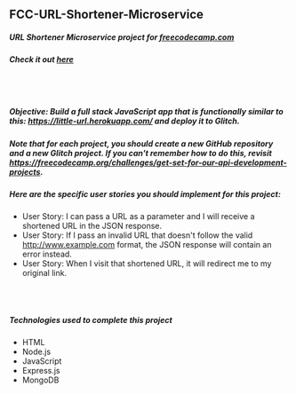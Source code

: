 ## FCC-URL-Shortener-Microservice
##### URL Shortener Microservice project for [freecodecamp.com](https://www.freecodecamp.org/challenges/url-shortener-microservice)
##### Check it out [here](https://ash-airport.glitch.me/)

<br/>
<br/>

##### Objective: Build a full stack JavaScript app that is functionally similar to this: https://little-url.herokuapp.com/ and deploy it to Glitch.
##### Note that for each project, you should create a new GitHub repository and a new Glitch project. If you can't remember how to do this, revisit https://freecodecamp.org/challenges/get-set-for-our-api-development-projects.
##### Here are the specific user stories you should implement for this project:
- User Story:  I can pass a URL as a parameter and I will receive a shortened URL in the JSON response.
- User Story: If I pass an invalid URL that doesn't follow the valid http://www.example.com format, the JSON response will contain an error instead.
- User Story: When I visit that shortened URL, it will redirect me to my original link.

<br/>
<br/>

##### Technologies used to complete this project
- HTML
- Node.js
- JavaScript
- Express.js
- MongoDB

